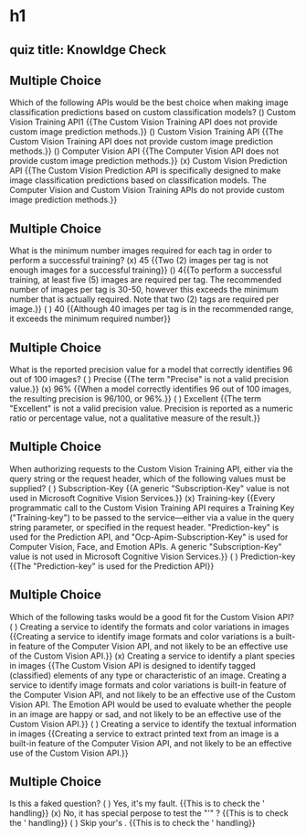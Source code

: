 ﻿# h1
## quiz title: Knowldge Check

## Multiple Choice

Which of the following APIs would be the best choice when making image classification predictions based on custom classification models?
() Custom Vision Training API1 {{The Custom Vision Training API does not provide custom image prediction methods.}}
() Custom Vision Training API {{The Custom Vision Training API does not provide custom image prediction methods.}}
() Computer Vision API {{The Computer Vision API does not provide custom image prediction methods.}}
(x) Custom Vision Prediction API {{The Custom Vision Prediction API is specifically designed to make image classification predictions based on classification models. The Computer Vision and Custom Vision Training APIs do not provide custom image prediction methods.}}

## Multiple Choice

What is the minimum number images required for each tag in order to perform a successful training?
(x) 45 {{Two (2) images per tag is not enough images for a successful training}}
() 4{{To perform a successful training, at least five (5) images are required per tag. The recommended number of images per tag is 30-50, however this exceeds the minimum number that is actually required. Note that two (2) tags are required per image.}}
( ) 40 {{Although 40 images per tag is in the recommended range, it exceeds the minimum required number}}

## Multiple Choice

What is the reported precision value for a model that correctly identifies 96 out of 100 images?
( ) Precise {{The term "Precise" is not a valid precision value.}}
(x) 96% {{When a model correctly identifies 96 out of 100 images, the resulting precision is 96/100, or 96%.}}
( ) Excellent {{The term "Excellent" is not a valid precision value. Precision is reported as a numeric ratio or percentage value, not a qualitative measure of the result.}}

## Multiple Choice

When authorizing requests to the Custom Vision Training API, either via the query string or the request header, which of the following values must be supplied?
( ) Subscription-Key {{A generic "Subscription-Key" value is not used in Microsoft Cognitive Vision Services.}}
(x) Training-key {{Every programmatic call to the Custom Vision Training API requires a Training Key  ("Training-key") to be passed to the service—either via a value in the query string parameter, or specified in the request header. "Prediction-key" is used for the Prediction API, and "Ocp-Apim-Subscription-Key" is used for Computer Vision, Face, and Emotion APIs. A generic "Subscription-Key" value is not used in Microsoft Cognitive Vision Services.}}
( ) Prediction-key {{The "Prediction-key" is used for the Prediction API}}

## Multiple Choice

Which of the following tasks would be a good fit for the Custom Vision API?
( ) Creating a service to identify the formats and color variations in images {{Creating a service to identify image formats and color variations is a built-in feature of the Computer Vision API, and not likely to be an effective use of the Custom Vision API.}}
(x) Creating a service to identify a plant species in images {{The Custom Vision API is designed to identify tagged (classified) elements of any type or characteristic of an image. Creating a service to identify image formats and color variations is built-in feature of the Computer Vision API, and not likely to be an effective use of the Custom Vision API. The Emotion API would be used to evaluate whether the people in an image are happy or sad, and not likely to be an effective use of the Custom Vision API.}}
( ) Creating a service to identify the textual information in images {{Creating a service to extract printed text from an image is a built-in feature of the Computer Vision API, and not likely to be an effective use of the Custom Vision API.}}

## Multiple Choice

Is this a faked question?
( ) Yes, it's my fault. {{This is to check the ' handling}}
(x) No, it has special perpose to test the "'" ? {{This is to check the ' handling}}
( ) Skip your's . {{This is to check the ' handling}}